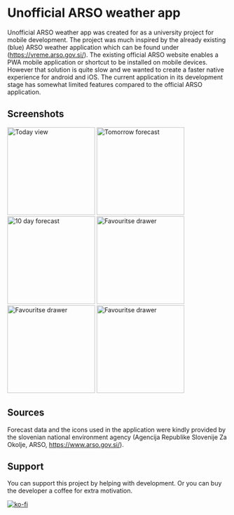 # Unofficial ARSO weather app

Unofficial ARSO weather app was created for as a university project for mobile development. The project was much inspired by the already existing (blue) ARSO weather application which can be found under (https://vreme.arso.gov.si/). The existing official ARSO website enables a PWA mobile application or shortcut to be installed on mobile devices. However that solution is quite slow and we wanted to create a faster native experience for android and iOS. The current application in its development stage has somewhat limited features compared to the official ARSO application.

## Screenshots
<p float="left">
  <img src="https://github.com/otiv33/arso_app/blob/master/screenshots/1-arso.jpg?raw=true" alt="Today view" width="200"/>
  <img src="https://github.com/otiv33/arso_app/blob/master/screenshots/2-arso.jpg?raw=true" alt="Tomorrow forecast" width="200"/>
  <img src="https://github.com/otiv33/arso_app/blob/master/screenshots/3-arso.jpg?raw=true" alt="10 day forecast" width="200"/>
  <img src="https://github.com/otiv33/arso_app/blob/master/screenshots/4-arso.jpg?raw=true" alt="Favouritse drawer" width="200"/>
  <img src="https://github.com/otiv33/arso_app/blob/master/screenshots/5-arso.jpg?raw=true" alt="Favouritse drawer" width="200"/>
  <img src="https://github.com/otiv33/arso_app/blob/master/screenshots/6-arso.jpg?raw=true" alt="Favouritse drawer" width="200"/>
</p>

## Sources
Forecast data and the icons used in the application were kindly provided by the slovenian national environment agency (Agencija Republike Slovenije Za Okolje, ARSO, https://www.arso.gov.si/).

## Support
You can support this project by helping with development. Or you can buy the developer a coffee for extra motivation.

[![ko-fi](https://ko-fi.com/img/githubbutton_sm.svg)](https://ko-fi.com/M4M6GO4AN)
